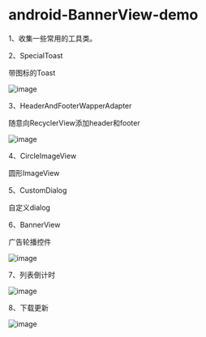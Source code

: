 # android-BannerView-demo
1、收集一些常用的工具类。

2、SpecialToast

  带图标的Toast
  
  ![image](https://github.com/jiangtour/android-BannerView-demo/blob/master/screenShoot/SpecialToast.png)
  
3、HeaderAndFooterWapperAdapter

  随意向RecyclerView添加header和footer
  
  ![image](https://github.com/jiangtour/android-BannerView-demo/blob/master/screenShoot/header.png)
  
4、CircleImageView

  圆形ImageView
  
5、CustomDialog

  自定义dialog
  
6、BannerView

  广告轮播控件
  
  ![image](https://github.com/jiangtour/android-BannerView-demo/blob/master/screenShoot/banner.png)
  
7、列表倒计时

  ![image](https://github.com/jiangtour/android-BannerView-demo/blob/master/screenShoot/CountDown.png)
  
8、下载更新

  ![image](https://github.com/jiangtour/android-BannerView-demo/blob/master/screenShoot/update.png)
